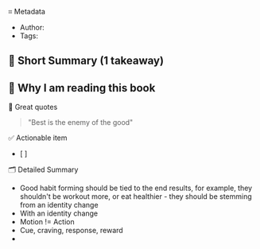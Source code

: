 ⌗ Metadata
- Author: 
- Tags:

📖 Short Summary (1 takeaway)
-

🧐 Why I am reading this book
-

🙊 Great quotes
> "Best is the enemy of the good"
> 

✅ Actionable item
- [ ]

🗂 Detailed Summary
- Good habit forming should be tied to the end results, for example, they shouldn't be workout more, or eat healthier - they should be stemming from an identity change
- With an identity change
- Motion != Action
- Cue, craving, response, reward
- 